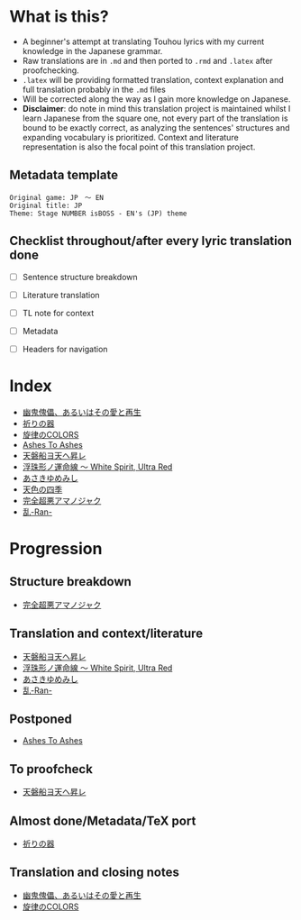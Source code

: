 # What is this?

- A beginner's attempt at translating Touhou lyrics with my current knowledge in the Japanese grammar.
- Raw translations are in `.md` and then ported to `.rmd` and `.latex` after proofchecking.
- `.latex` will be providing formatted translation, context explanation and full translation probably in the `.md` files
- Will be corrected along the way as I gain more knowledge on Japanese.
- **Disclaimer**: do note in mind this translation project is maintained whilst I learn Japanese from the square one, not every part of the translation is bound to be exactly correct, as analyzing the sentences' structures and expanding vocabulary is prioritized. Context and literature representation is also the focal point of this translation project.

## Metadata template
```
Original game: JP　～ EN
Original title: JP
Theme: Stage NUMBER isBOSS - EN's (JP) theme
```

## Checklist throughout/after every lyric translation done
- [ ] Sentence structure breakdown
- [ ] Literature translation
- [ ] TL note for context
- [ ] Metadata
- [ ] Headers for navigation


# Index

- [幽鬼傀儡、あるいはその愛と再生](幽鬼傀儡、あるいはその愛と再生/幽鬼傀儡、あるいはその愛と再生.md)
- [祈りの器](祈りの器/祈りの器.md)
- [旋律のCOLORS](旋律のCOLORS/旋律のCOLORS.md)
- [Ashes To Ashes](Ashes_To_Ashes/Ashes_To_Ashes.md)
- [天磐船ヨ天ヘ昇レ](天磐船ヨ天ヘ昇レ/天磐船ヨ天ヘ昇レ.md)
- [浮珠形ノ運命線 ～ White Spirit, Ultra Red](White_Spirit_Ultra_Red/White_Spirit_Ultra_Red.md)
- [あさきゆめみし](あさきゆめみし/あさきゆめみし.md)
- [天色の四季](天色の四季/天色の四季.md)
- [完全超悪アマノジャク](完全超悪アマノジャク/完全超悪アマノジャク.md)
- [乱-Ran-](乱-Ran-/乱-Ran-.md)

# Progression

## Structure breakdown
- [完全超悪アマノジャク](完全超悪アマノジャク/完全超悪アマノジャク.md)

## Translation and context/literature
- [天磐船ヨ天ヘ昇レ](天磐船ヨ天ヘ昇レ/天磐船ヨ天ヘ昇レ.md)
- [浮珠形ノ運命線 ～ White Spirit, Ultra Red](White_Spirit_Ultra_Red/White_Spirit_Ultra_Red.md)
- [あさきゆめみし](あさきゆめみし/あさきゆめみし.md)
- [乱-Ran-](乱-Ran-/乱-Ran-.md)

## Postponed
- [Ashes To Ashes](Ashes_To_Ashes/Ashes_To_Ashes.md)

## To proofcheck
- [天磐船ヨ天ヘ昇レ](天磐船ヨ天ヘ昇レ/天磐船ヨ天ヘ昇レ.md)

## Almost done/Metadata/TeX port
- [祈りの器](祈りの器/祈りの器.md)

## Translation and closing notes
- [幽鬼傀儡、あるいはその愛と再生](幽鬼傀儡、あるいはその愛と再生/幽鬼傀儡、あるいはその愛と再生.pdf)
- [旋律のCOLORS](旋律のCOLORS/旋律のCOLORS.md)
